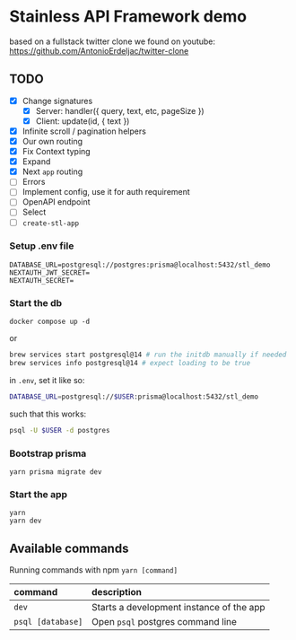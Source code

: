 # Stainless API Framework demo

based on a fullstack twitter clone we found on youtube: https://github.com/AntonioErdeljac/twitter-clone

## TODO

- [x] Change signatures
  - [x] Server: handler({ query, text, etc, pageSize })
  - [x] Client: update(id, { text })
- [x] Infinite scroll / pagination helpers
- [x] Our own routing
- [x] Fix Context typing
- [x] Expand
- [x] Next `app` routing
- [ ] Errors
- [ ] Implement config, use it for auth requirement
- [ ] OpenAPI endpoint
- [ ] Select
- [ ] `create-stl-app`

### Setup .env file

```
DATABASE_URL=postgresql://postgres:prisma@localhost:5432/stl_demo
NEXTAUTH_JWT_SECRET=
NEXTAUTH_SECRET=
```

### Start the db

```shell
docker compose up -d
```

or

```sh
brew services start postgresql@14 # run the initdb manually if needed
brew services info postgresql@14 # expect loading to be true
```

in `.env`, set it like so:

```sh
DATABASE_URL=postgresql://$USER:prisma@localhost:5432/stl_demo
```

such that this works:

```sh
psql -U $USER -d postgres
```

### Bootstrap prisma

```shell
yarn prisma migrate dev
```

### Start the app

```shell
yarn
yarn dev
```

## Available commands

Running commands with npm `yarn [command]`

| command           | description                              |
| :---------------- | :--------------------------------------- |
| `dev`             | Starts a development instance of the app |
| `psql [database]` | Open `psql` postgres command line        |
